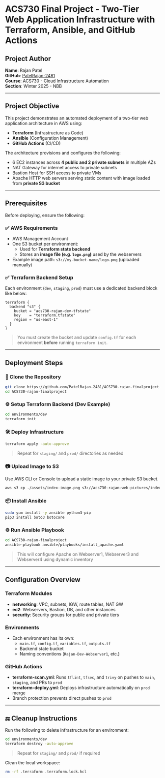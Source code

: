 # ACS730 Final Project - Two-Tier Web Application Infrastructure with Terraform, Ansible, and GitHub Actions




## Project Author
**Name**: Rajan Patel  
**GitHub**: [PatelRajan-2481](https://github.com/PatelRajan-2481)  
**Course**: ACS730 - Cloud Infrastructure Automation  
**Section**: Winter 2025 - NBB  

---

## Project Objective
This project demonstrates an automated deployment of a two-tier web application architecture in AWS using:
- **Terraform** (Infrastructure as Code)
- **Ansible** (Configuration Management)
- **GitHub Actions** (CI/CD)

The architecture provisions and configures the following:
- 6 EC2 instances across **4 public and 2 private subnets** in multiple AZs
- NAT Gateway for internet access to private subnets
- Bastion Host for SSH access to private VMs
- Apache HTTP web servers serving static content with image loaded from **private S3 bucket**

---

## Prerequisites
Before deploying, ensure the following:

### ✅ AWS Requirements
- AWS Management Account
- One S3 bucket per environment:
  - Used for **Terraform state backend**
  - Stores an **image file (e.g. `logo.png`)** used by the webservers
- Example image path: `s3://my-bucket-name/logo.png` (uploaded manually)

### ✅ Terraform Backend Setup
Each environment (`dev`, `staging`, `prod`) must use a dedicated backend block like below:
```
terraform {
  backend "s3" {
    bucket = "acs730-rajan-dev-tfstate"
    key    = "terraform.tfstate"
    region = "us-east-1"
  }
}
```
> You must create the bucket and update `config.tf` for each environment **before** running `terraform init`.

---

## Deployment Steps

### 📁 Clone the Repository
```bash
git clone https://github.com/PatelRajan-2481/ACS730-rajan-finalproject.git
cd ACS730-rajan-finalproject
```

### ⚙️ Setup Terraform Backend (Dev Example)
```bash
cd environments/dev
terraform init
```

### 🛠️ Deploy Infrastructure
```bash
terraform apply -auto-approve
```
> Repeat for `staging/` and `prod/` directories as needed

### 📷 Upload Image to S3
Use AWS CLI or Console to upload a static image to your private S3 bucket.
```bash
aws s3 cp ./assets/index-image.png s3://acs730-rajan-web-pictures/index-image.png
```

### 📦 Install Ansible 
```bash
sudo yum install -y ansible python3-pip
pip3 install boto3 botocore
```

### ⚙️ Run Ansible Playbook
```bash
cd ACS730-rajan-finalproject
ansible-playbook ansible/playbooks/install_apache.yaml
```
> This will configure Apache on Webserver1, Webserver3 and Webserver4 using dynamic inventory

---

## Configuration Overview

### Terraform Modules
- **networking**: VPC, subnets, IGW, route tables, NAT GW
- **ec2**: Webservers, Bastion, DB, and other instances
- **security**: Security groups for public and private tiers


### Environments
- Each environment has its own:
  - `main.tf`, `config.tf`, `variables.tf`, `outputs.tf`
  - Backend state bucket
  - Naming conventions (`Rajan-Dev-Webserver1`, etc.)

### GitHub Actions
- **terraform-scan.yml**: Runs `tflint`, `tfsec`, and `trivy` on pushes to `main`, `staging`, and PRs to `prod`
- **terraform-deploy.yml**: Deploys infrastructure automatically on `prod` merge
- Branch protection prevents direct pushes to `prod`


---

## 🔚 Cleanup Instructions
Run the following to delete infrastructure for an environment:
```bash
cd environments/dev
terraform destroy -auto-approve
```
> Repeat for `staging/` and `prod/` if required

Clean the local workspace:
```bash
rm -rf .terraform .terraform.lock.hcl
